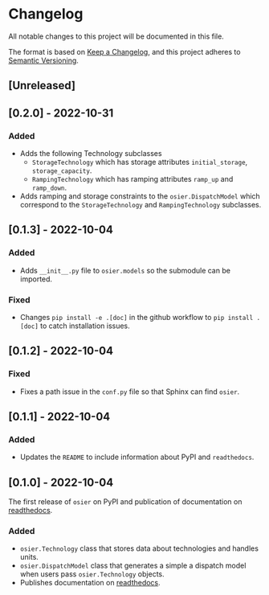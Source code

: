 # Changelog

All notable changes to this project will be documented in this file.

The format is based on [Keep a Changelog](https://keepachangelog.com/en/1.0.0/),
and this project adheres to [Semantic Versioning](https://semver.org/spec/v2.0.0.html).

## [Unreleased]
## [0.2.0] - 2022-10-31
### Added
- Adds the following Technology subclasses
    * `StorageTechnology` which has storage attributes `initial_storage`, `storage_capacity`.
    * `RampingTechnology` which has ramping attributes `ramp_up` and `ramp_down`.
- Adds ramping and storage constraints to the `osier.DispatchModel` which correspond to the
`StorageTechnology` and `RampingTechnology` subclasses.

## [0.1.3] - 2022-10-04
### Added
- Adds `__init__.py` file to `osier.models` so the submodule can be imported.
### Fixed
- Changes `pip install -e .[doc]` in the github workflow to `pip install .[doc]` 
to catch installation issues.

## [0.1.2] - 2022-10-04
### Fixed
- Fixes a path issue in the `conf.py` file so that Sphinx can find `osier`.

## [0.1.1] - 2022-10-04
### Added
- Updates the `README` to include information about PyPI and `readthedocs`.

## [0.1.0] - 2022-10-04
The first release of `osier` on PyPI and publication of documentation on 
[readthedocs](https://osier.readthedocs.io/en/latest/).

### Added 
- `osier.Technology` class that stores data about technologies and handles units.
- `osier.DispatchModel` class that generates a simple a dispatch model when users pass 
`osier.Technology` objects.
- Publishes documentation on [readthedocs](https://osier.readthedocs.io/en/latest/).